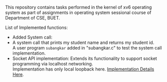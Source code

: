 This repository contains tasks performed in the 
kernel of xv6 operating system as part of assignments in operating system sessional course of Department of CSE, BUET.  

List of Implemented functions: 
 


 - Added System call:
 - 
    A system call that prints my student name and returns my student id.  
    A user program `subangkar` added in "subangkar.c" to test the system call implementation.
 - Socket API implementation:
    Extends its functionality to support socket programming via localhost networking.  
    Implementation has only local loopback here. [Implementation Details Here](https://github.com/Subangkar/xv6-Socket-API-Local-Loopback-Implementation).
 

